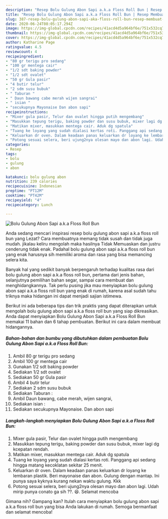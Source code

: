 ```yaml
---
description: "Resep Bolu Gulung Abon Sapi a.k.a Floss Roll Bun | Resep Membuat Bolu Gulung Abon Sapi a.k.a Floss Roll Bun Yang Mudah Dan Praktis"
title: "Resep Bolu Gulung Abon Sapi a.k.a Floss Roll Bun | Resep Membuat Bolu Gulung Abon Sapi a.k.a Floss Roll Bun Yang Mudah Dan Praktis"
slug: 387-resep-bolu-gulung-abon-sapi-aka-floss-roll-bun-resep-membuat-bolu-gulung-abon-sapi-aka-floss-roll-bun-yang-mudah-dan-praktis
date: 2020-06-24T08:05:17.294Z
image: https://img-global.cpcdn.com/recipes/41acd4d5a964bf6e/751x532cq70/bolu-gulung-abon-sapi-aka-floss-roll-bun-foto-resep-utama.jpg
thumbnail: https://img-global.cpcdn.com/recipes/41acd4d5a964bf6e/751x532cq70/bolu-gulung-abon-sapi-aka-floss-roll-bun-foto-resep-utama.jpg
cover: https://img-global.cpcdn.com/recipes/41acd4d5a964bf6e/751x532cq70/bolu-gulung-abon-sapi-aka-floss-roll-bun-foto-resep-utama.jpg
author: Katharine Page
ratingvalue: 4.5
reviewcount: 4
recipeingredient:
- "80 gr terigu pro sedang"
- "100 gr mentega cair"
- "1/2 sdt baking powder"
- "1/2 sdt ovalet"
- "50 gr Gula pasir"
- "4 butir telur"
- "2 sdm susu bubuk"
- " Taburan "
- " Daun bawang cabe merah wijen sangrai"
- " isian "
- "secukupnya Mayonaise Dan abon sapi"
recipeinstructions:
- "Mixer gula pasir, Telur dan ovalet hingga putih mengembang"
- "Masukkan tepung terigu, baking powder dan susu bubuk, mixer lagi dg kcepatan rendah."
- "Matikan mixer, masukkan mentega cair. Aduk dg spatula"
- "Tuang ke loyang yang sudah dialasi kertas roti. Panggang api sedang hingga matang kecoklatan sekitar 25 menit."
- "Keluarkan dr oven. Dalam keadaan panas keluarkan dr loyang ke lembaran plastik. Beri mayonaise dan abon. Gulung dengan mantap. Ini punya saya kyknya kurang nekan waktu gulung. Kkk"
- "Potong sesuai selera, beri ujung2nya olesan mayo dan abon lagi. Udah mirip punya conato ga sih ??. 😆. Selamat mencoba"
categories:
- Resep
tags:
- bolu
- gulung
- abon

katakunci: bolu gulung abon 
nutrition: 239 calories
recipecuisine: Indonesian
preptime: "PT12M"
cooktime: "PT42M"
recipeyield: "4"
recipecategory: Lunch

---
```



![Bolu Gulung Abon Sapi a.k.a Floss Roll Bun](https://img-global.cpcdn.com/recipes/41acd4d5a964bf6e/751x532cq70/bolu-gulung-abon-sapi-aka-floss-roll-bun-foto-resep-utama.jpg)

Anda sedang mencari inspirasi resep bolu gulung abon sapi a.k.a floss roll bun yang Lezat? Cara membuatnya memang tidak susah dan tidak juga mudah. jikalau keliru mengolah maka hasilnya Tidak Memuaskan dan justru cenderung tidak enak. Padahal bolu gulung abon sapi a.k.a floss roll bun yang enak harusnya sih memiliki aroma dan rasa yang bisa memancing selera kita.

Banyak hal yang sedikit banyak berpengaruh terhadap kualitas rasa dari bolu gulung abon sapi a.k.a floss roll bun, pertama dari jenis bahan, selanjutnya pemilihan bahan segar, sampai cara membuat dan menghidangkannya. Tak perlu pusing jika mau menyiapkan bolu gulung abon sapi a.k.a floss roll bun yang enak di rumah, karena asal sudah tahu triknya maka hidangan ini dapat menjadi sajian istimewa.




Berikut ini ada beberapa tips dan trik praktis yang dapat diterapkan untuk mengolah bolu gulung abon sapi a.k.a floss roll bun yang siap dikreasikan. Anda dapat menyiapkan Bolu Gulung Abon Sapi a.k.a Floss Roll Bun memakai 11 bahan dan 6 tahap pembuatan. Berikut ini cara dalam membuat hidangannya.

<!--inarticleads1-->

##### Bahan-bahan dan bumbu yang dibutuhkan dalam pembuatan Bolu Gulung Abon Sapi a.k.a Floss Roll Bun:

1. Ambil 80 gr terigu pro sedang
1. Ambil 100 gr mentega cair
1. Gunakan 1/2 sdt baking powder
1. Sediakan 1/2 sdt ovalet
1. Sediakan 50 gr Gula pasir
1. Ambil 4 butir telur
1. Sediakan 2 sdm susu bubuk
1. Sediakan  Taburan :
1. Ambil  Daun bawang, cabe merah, wijen sangrai,
1. Sediakan  isian :
1. Sediakan secukupnya Mayonaise. Dan abon sapi




<!--inarticleads2-->

##### Langkah-langkah menyiapkan Bolu Gulung Abon Sapi a.k.a Floss Roll Bun:

1. Mixer gula pasir, Telur dan ovalet hingga putih mengembang
1. Masukkan tepung terigu, baking powder dan susu bubuk, mixer lagi dg kcepatan rendah.
1. Matikan mixer, masukkan mentega cair. Aduk dg spatula
1. Tuang ke loyang yang sudah dialasi kertas roti. Panggang api sedang hingga matang kecoklatan sekitar 25 menit.
1. Keluarkan dr oven. Dalam keadaan panas keluarkan dr loyang ke lembaran plastik. Beri mayonaise dan abon. Gulung dengan mantap. Ini punya saya kyknya kurang nekan waktu gulung. Kkk
1. Potong sesuai selera, beri ujung2nya olesan mayo dan abon lagi. Udah mirip punya conato ga sih ??. 😆. Selamat mencoba




Gimana nih? Gampang kan? Itulah cara menyiapkan bolu gulung abon sapi a.k.a floss roll bun yang bisa Anda lakukan di rumah. Semoga bermanfaat dan selamat mencoba!
